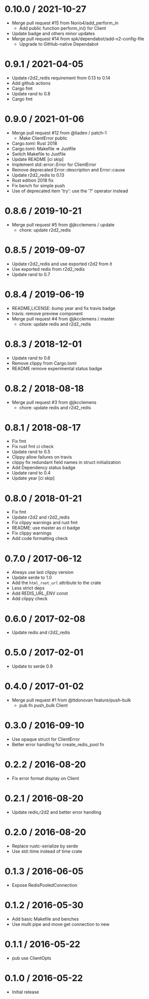
0.10.0 / 2021-10-27
===================

  * Merge pull request #15 from Norio4/add_perform_in
    * Add public function perform_in() for Client
  * Update badge and others minor updates
  * Merge pull request #14 from spk/dependabot/add-v2-config-file
    * Upgrade to GitHub-native Dependabot

0.9.1 / 2021-04-05
==================

  * Update r2d2_redis requirement from 0.13 to 0.14
  * Add github actions
  * Cargo fmt
  * Update rand to 0.8
  * Cargo fmt

0.9.0 / 2021-01-06
==================

  * Merge pull request #12 from @liaden / patch-1
    * Make ClientError public
  * Cargo.toml: Rust 2018
  * Cargo.toml: Makefile => Justfile
  * Switch Makefile to Justfile
  * Update README [ci skip]
  * Implement std::error::Error for ClientError
  * Remove deprecated Error::description and Error::cause
  * Update r2d2_redis to 0.13
  * Rust edition 2018 fix
  * Fix bench for simple push
  * Use of deprecated item 'try': use the '?' operator instead

0.8.6 / 2019-10-21
==================

  * Merge pull request #5 from @jkcclemens / update
    * chore: update r2d2_redis

0.8.5 / 2019-09-07
==================

  * Update r2d2_redis and use exported r2d2 from it
  * Use exported redis from r2d2_redis
  * Update rand to 0.7

0.8.4 / 2019-06-19
==================

  * README,LICENSE: bump year and fix travis badge
  * travis: remove preview component
  * Merge pull request #4 from @jkcclemens / master
    * chore: update redis and r2d2_redis

0.8.3 / 2018-12-01
==================

  * Update rand to 0.6
  * Remove clippy from Cargo.toml
  * README remove experimental status badge

0.8.2 / 2018-08-18
==================

  * Merge pull request #3 from @jkcclemens
    * chore: update redis and r2d2_redis

0.8.1 / 2018-08-17
==================

  * Fix fmt
  * Fix rust fmt ci check
  * Update rand to 0.5
  * Clippy allow failures on travis
  * clippy fix redundant field names in struct initialization
  * Add Dependency status badge
  * Update rand to 0.4
  * Update year [ci skip]

0.8.0 / 2018-01-21
==================

  * Fix fmt
  * Update r2d2 and r2d2_redis
  * Fix clippy warnings and rust fmt
  * README: use master as ci badge
  * Fix clippy warnings
  * Add code formatting check

0.7.0 / 2017-06-12
==================

  * Always use last clippy version
  * Update serde to 1.0
  * Add the `html_root_url` attribute to the crate
  * Less strict deps
  * Add REDIS_URL_ENV const
  * Add clippy check

0.6.0 / 2017-02-08
==================

  * Update redis and r2d2_redis

0.5.0 / 2017-02-01
==================

  * Update to serde 0.9

0.4.0 / 2017-01-02
==================

  * Merge pull request #1 from @ttdonovan feature/push-bulk
    * pub fn push_bulk Client

0.3.0 / 2016-09-10
==================

  * Use opaque struct for ClientError
  * Better error handling for create_redis_pool fn

0.2.2 / 2016-08-20
==================

  * Fix error format display on Client

0.2.1 / 2016-08-20
==================

  * Update redis,r2d2 and better error handling

0.2.0 / 2016-08-20
==================

  * Replace rustc-serialize by serde
  * Use std::time instead of time crate

0.1.3 / 2016-06-05
==================

  * Expose RedisPooledConnection

0.1.2 / 2016-05-30
==================

  * Add basic Makefile and benches
  * Use multi pipe and move get connection to new

0.1.1 / 2016-05-22
==================

  * pub use ClientOpts

0.1.0 / 2016-05-22
==================

  * Initial release
